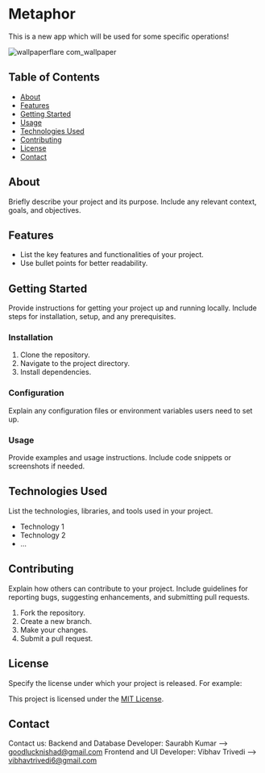 # Metaphor
This is a new app which will be used for some specific operations!

![wallpaperflare com_wallpaper](https://github.com/vibhavtrivediWEBDEV/Metaphor/assets/96198369/6b494715-3ed4-4317-ad1c-58985d9f098c)


## Table of Contents

- [About](#about)
- [Features](#features)
- [Getting Started](#getting-started)
- [Usage](#usage)
- [Technologies Used](#technologies-used)
- [Contributing](#contributing)
- [License](#license)
- [Contact](#contact)

## About

Briefly describe your project and its purpose. Include any relevant context, goals, and objectives. 

## Features

- List the key features and functionalities of your project.
- Use bullet points for better readability.

## Getting Started

Provide instructions for getting your project up and running locally. Include steps for installation, setup, and any prerequisites.

### Installation

1. Clone the repository.
2. Navigate to the project directory.
3. Install dependencies.


### Configuration

Explain any configuration files or environment variables users need to set up.

### Usage

Provide examples and usage instructions. Include code snippets or screenshots if needed.

## Technologies Used

List the technologies, libraries, and tools used in your project.

- Technology 1
- Technology 2
- ...

## Contributing

Explain how others can contribute to your project. Include guidelines for reporting bugs, suggesting enhancements, and submitting pull requests.

1. Fork the repository.
2. Create a new branch.
3. Make your changes.
4. Submit a pull request.

## License

Specify the license under which your project is released. For example:

This project is licensed under the [MIT License](LICENSE).

## Contact

Contact us:
Backend and Database Developer: Saurabh Kumar --> goodlucknishad@gmail.com
Frontend and UI Developer: Vibhav Trivedi --> vibhavtrivedi6@gmail.com
